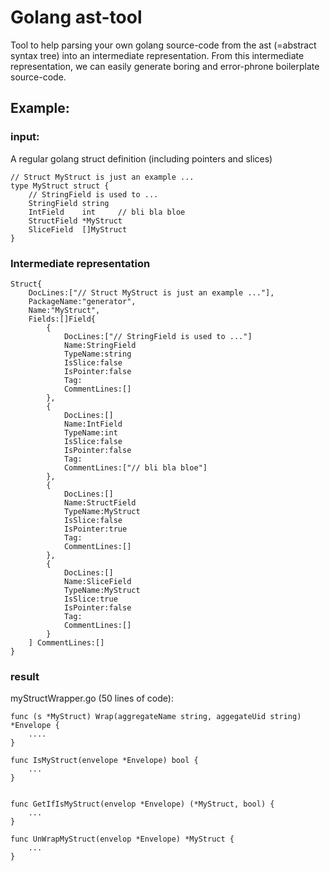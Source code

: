 # Golang ast-tool

Tool to help parsing your own golang source-code from the ast (=abstract syntax tree) into an intermediate representation.
From this intermediate representation, we can easily generate boring and error-phrone boilerplate source-code.

## Example:

### input:
A regular golang struct definition (including pointers and slices)

    // Struct MyStruct is just an example ...
    type MyStruct struct {
        // StringField is used to ...
        StringField string
        IntField    int     // bli bla bloe
        StructField *MyStruct
        SliceField  []MyStruct
    }

### Intermediate representation

    Struct{
        DocLines:["// Struct MyStruct is just an example ..."],
        PackageName:"generator",
        Name:"MyStruct",
        Fields:[]Field{
            {
                DocLines:["// StringField is used to ..."] 
                Name:StringField 
                TypeName:string 
                IsSlice:false 
                IsPointer:false 
                Tag: 
                CommentLines:[]
            },
            {
                DocLines:[] 
                Name:IntField 
                TypeName:int 
                IsSlice:false 
                IsPointer:false 
                Tag: 
                CommentLines:["// bli bla bloe"]
            },
            {
                DocLines:[] 
                Name:StructField 
                TypeName:MyStruct 
                IsSlice:false 
                IsPointer:true 
                Tag: 
                CommentLines:[]
            },
            {
                DocLines:[] 
                Name:SliceField 
                TypeName:MyStruct 
                IsSlice:true 
                IsPointer:false 
                Tag: 
                CommentLines:[]
            }
        ] CommentLines:[]
    }
    
### result 
myStructWrapper.go (50 lines of code):

    func (s *MyStruct) Wrap(aggregateName string, aggegateUid string) *Envelope {
        ....
    }
    
    func IsMyStruct(envelope *Envelope) bool {
        ...
    }


    func GetIfIsMyStruct(envelop *Envelope) (*MyStruct, bool) {
        ...
    }

    func UnWrapMyStruct(envelop *Envelope) *MyStruct {
        ...
    }    
    
